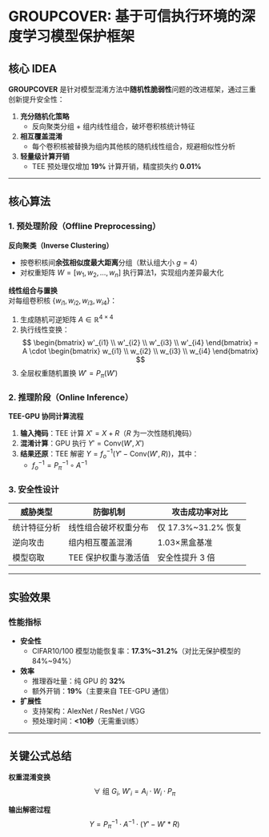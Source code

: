 # GROUPCOVER: 基于可信执行环境的深度学习模型保护框架

## 核心 IDEA
**GROUPCOVER** 是针对模型混淆方法中**随机性脆弱性**问题的改进框架，通过三重创新提升安全性：
1. **充分随机化策略**  
   - 反向聚类分组 + 组内线性组合，破坏卷积核统计特征
2. **相互覆盖混淆**  
   - 每个卷积核被替换为组内其他核的随机线性组合，规避相似性分析
3. **轻量级计算开销**  
   - TEE 预处理仅增加 **19%** 计算开销，精度损失约 **0.01%**

---

## 核心算法
### 1. 预处理阶段（Offline Preprocessing）
**反向聚类（Inverse Clustering）**  
- 按卷积核间**余弦相似度最大距离**分组（默认组大小 $g=4$）  
- 对权重矩阵 $W = [w_1, w_2, \dots, w_n]$ 执行算法1，实现组内差异最大化  

**线性组合与置换**  
对每组卷积核 $\{w_{i1}, w_{i2}, w_{i3}, w_{i4}\}$：  
1. 生成随机可逆矩阵 $A \in \mathbb{R}^{4 \times 4}$  
2. 执行线性变换：  
$$
\begin{bmatrix}
w'_{i1} \\ 
w'_{i2} \\ 
w'_{i3} \\ 
w'_{i4}
\end{bmatrix}
= A \cdot 
\begin{bmatrix}
w_{i1} \\ 
w_{i2} \\ 
w_{i3} \\ 
w_{i4}
\end{bmatrix}
$$  
3. 全层权重随机置换 $W' = P_\pi(W')$

### 2. 推理阶段（Online Inference）
**TEE-GPU 协同计算流程**  
1. **输入掩码**：TEE 计算 $X' = X + R$（$R$ 为一次性随机掩码）  
2. **混淆计算**：GPU 执行 $Y' = \text{Conv}(W', X')$  
3. **结果还原**：TEE 解密 $Y = f_o^{-1}(Y' - \text{Conv}(W', R))$，其中：  
   - $f_o^{-1} = P_\pi^{-1} \circ A^{-1}$

### 3. 安全性设计
| 威胁类型       | 防御机制                          | 攻击成功率对比       |
|----------------|-----------------------------------|----------------------|
| 统计特征分析   | 线性组合破坏权重分布              | 仅 17.3%~31.2% 恢复 |
| 逆向攻击       | 组内相互覆盖混淆                  | 1.03×黑盒基准       |
| 模型窃取       | TEE 保护权重与激活值              | 安全性提升 3 倍     |

---

## 实验效果
### 性能指标
- **安全性**  
  - CIFAR10/100 模型功能恢复率：**17.3%~31.2%**（对比无保护模型的 84%~94%）
- **效率**  
  - 推理吞吐量：纯 GPU 的 **32%**  
  - 额外开销：**19%**（主要来自 TEE-GPU 通信）
- **扩展性**  
  - 支持架构：AlexNet / ResNet / VGG  
  - 预处理时间：**<10秒**（无需重训练）

---

## 关键公式总结
**权重混淆变换**  
$$\forall \text{ 组 } G_i,\ W'_i = A_i \cdot W_i \cdot P_\pi$$

**输出解密过程**  
$$Y = P_\pi^{-1} \cdot A^{-1} \cdot (Y' - W' \ast R)$$
